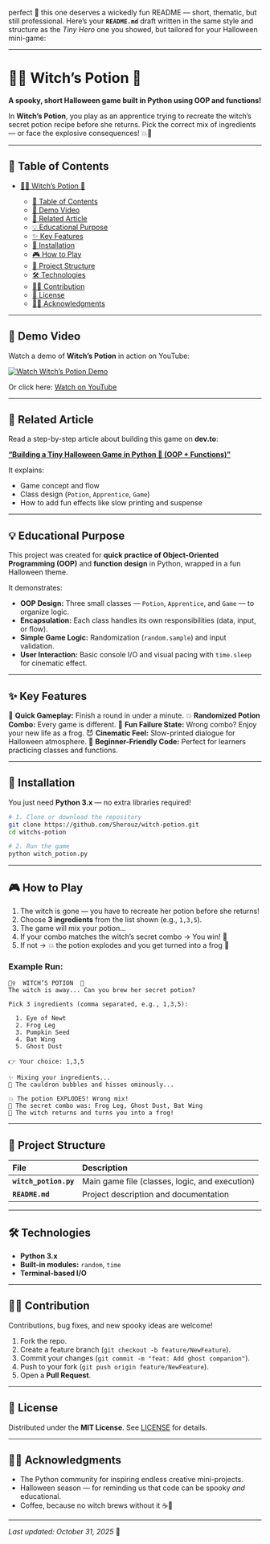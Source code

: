 perfect 👻 this one deserves a wickedly fun README — short, thematic, but still professional. Here’s your **`README.md`** draft written in the same style and structure as the *Tiny Hero* one you showed, but tailored for your Halloween mini-game:

---

# 🧙‍♀️ Witch’s Potion 🧪

**A spooky, short Halloween game built in Python using OOP and functions!**

In **Witch’s Potion**, you play as an apprentice trying to recreate the witch’s secret potion recipe before she returns.
Pick the correct mix of ingredients — or face the explosive consequences! 💥🐸

---

## 📑 Table of Contents

* [🧙‍♀️ Witch’s Potion 🧪](#-witchs-potion-)

  * [📑 Table of Contents](#-table-of-contents)
  * [🎥 Demo Video](#-demo-video)
  * [📰 Related Article](#-related-article)
  * [💡 Educational Purpose](#-educational-purpose)
  * [✨ Key Features](#-key-features)
  * [🚀 Installation](#-installation)
  * [🎮 How to Play](#-how-to-play)
  * [📁 Project Structure](#-project-structure)
  * [🛠️ Technologies](#-technologies)
  * [🤝🏽 Contribution](#-contribution)
  * [📃 License](#-license)
  * [🙌🏽 Acknowledgments](#-acknowledgments)

---

## 🎥 Demo Video

Watch a demo of **Witch’s Potion** in action on YouTube:

[![Watch Witch’s Potion Demo](https://img.youtube.com/vi/oFJRCdFpBwA/0.jpg)](https://youtu.be/oFJRCdFpBwA)

Or click here: [Watch on YouTube](https://youtu.be/oFJRCdFpBwA)

---

## 📰 Related Article

Read a step-by-step article about building this game on **dev.to**:

[**“Building a Tiny Halloween Game in Python 🎃 (OOP + Functions)”**](https://dev.to/YOUR_USERNAME/building-a-tiny-halloween-game-in-python-oop-functions-xyz)

It explains:

* Game concept and flow
* Class design (`Potion`, `Apprentice`, `Game`)
* How to add fun effects like slow printing and suspense

---

## 💡 Educational Purpose

This project was created for **quick practice of Object-Oriented Programming (OOP)** and **function design** in Python, wrapped in a fun Halloween theme.

It demonstrates:

* **OOP Design:** Three small classes — `Potion`, `Apprentice`, and `Game` — to organize logic.
* **Encapsulation:** Each class handles its own responsibilities (data, input, or flow).
* **Simple Game Logic:** Randomization (`random.sample`) and input validation.
* **User Interaction:** Basic console I/O and visual pacing with `time.sleep` for cinematic effect.

---

## ✨ Key Features

🎃 **Quick Gameplay:** Finish a round in under a minute.
💥 **Randomized Potion Combo:** Every game is different.
🐸 **Fun Failure State:** Wrong combo? Enjoy your new life as a frog.
😈 **Cinematic Feel:** Slow-printed dialogue for Halloween atmosphere.
🧪 **Beginner-Friendly Code:** Perfect for learners practicing classes and functions.

---

## 🚀 Installation

You just need **Python 3.x** — no extra libraries required!

```bash
# 1. Clone or download the repository
git clone https://github.com/Sherouz/witch-potion.git
cd witchs-potion
```

```bash
# 2. Run the game
python witch_potion.py
```

---

## 🎮 How to Play

1. The witch is gone — you have to recreate her potion before she returns!
2. Choose **3 ingredients** from the list shown (e.g., `1,3,5`).
3. The game will mix your potion...
4. If your combo matches the witch’s secret combo → You win! 🎉
5. If not → 💥 the potion explodes and you get turned into a frog 🐸

### Example Run:

```
🧙‍♀️  WITCH’S POTION  🧪
The witch is away... Can you brew her secret potion?

Pick 3 ingredients (comma separated, e.g., 1,3,5):

  1. Eye of Newt
  2. Frog Leg
  3. Pumpkin Seed
  4. Bat Wing
  5. Ghost Dust

👉 Your choice: 1,3,5

✨ Mixing your ingredients...
💨 The cauldron bubbles and hisses ominously...

💥 The potion EXPLODES! Wrong mix!
🧪 The secret combo was: Frog Leg, Ghost Dust, Bat Wing
🐸 The witch returns and turns you into a frog!
```

---

## 📁 Project Structure

| File                  | Description                                    |
| :-------------------- | :--------------------------------------------- |
| **`witch_potion.py`** | Main game file (classes, logic, and execution) |
| **`README.md`**       | Project description and documentation          |

---

## 🛠️ Technologies

* **Python 3.x**
* **Built-in modules:** `random`, `time`
* **Terminal-based I/O**

---

## 🤝🏽 Contribution

Contributions, bug fixes, and new spooky ideas are welcome!

1. Fork the repo.
2. Create a feature branch (`git checkout -b feature/NewFeature`).
3. Commit your changes (`git commit -m "feat: Add ghost companion"`).
4. Push to your fork (`git push origin feature/NewFeature`).
5. Open a **Pull Request**.

---

## 📃 License

Distributed under the **MIT License**.
See [LICENSE](LICENSE) for details.

---

## 🙌🏽 Acknowledgments

* The Python community for inspiring endless creative mini-projects.
* Halloween season — for reminding us that code can be spooky *and* educational.
* Coffee, because no witch brews without it ☕🧪

---

*Last updated: October 31, 2025* 🎃

```
```